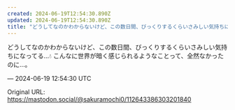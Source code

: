 ```yaml
---
created: 2024-06-19T12:54:30.890Z
updated: 2024-06-19T12:54:30.890Z
title: "どうしてなのかわからないけど、この数日間、びっくりするくらいさみしい気持ちになっ[...]"
---
```


<p>どうしてなのかわからないけど、この数日間、びっくりするくらいさみしい気持ちになってる…💧 こんなに世界が暗く感じられるようなことって、全然なかったのに…。</p>

&mdash; 2024-06-19 12:54:30 UTC

Original URL: https://mastodon.social/@sakuramochi0/112643386303201840
